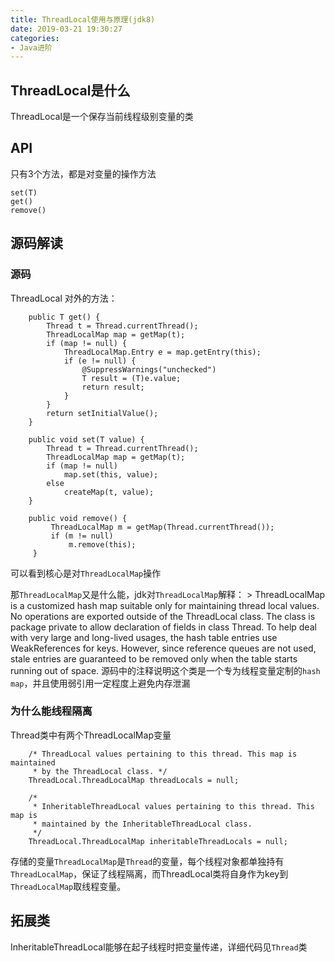 ```yaml
---
title: ThreadLocal使用与原理(jdk8)
date: 2019-03-21 19:30:27
categories:
- Java进阶
---
```


## ThreadLocal是什么
<!--more-->
ThreadLocal是一个保存当前线程级别变量的类

## API
只有3个方法，都是对变量的操作方法
```
set(T)
get()
remove()
```



## 源码解读

### 源码
ThreadLocal 对外的方法：
```
    public T get() {
        Thread t = Thread.currentThread();
        ThreadLocalMap map = getMap(t);
        if (map != null) {
            ThreadLocalMap.Entry e = map.getEntry(this);
            if (e != null) {
                @SuppressWarnings("unchecked")
                T result = (T)e.value;
                return result;
            }
        }
        return setInitialValue();
    }
    
    public void set(T value) {
        Thread t = Thread.currentThread();
        ThreadLocalMap map = getMap(t);
        if (map != null)
            map.set(this, value);
        else
            createMap(t, value);
    }    
    
    public void remove() {
         ThreadLocalMap m = getMap(Thread.currentThread());
         if (m != null)
             m.remove(this);
     }
```

可以看到核心是对`ThreadLocalMap`操作

那`ThreadLocalMap`又是什么能，jdk对`ThreadLocalMap`解释：
	> ThreadLocalMap is a customized hash map suitable only for
     maintaining thread local values. No operations are exported
     outside of the ThreadLocal class. The class is package private to
     allow declaration of fields in class Thread.  To help deal with
     very large and long-lived usages, the hash table entries use
     WeakReferences for keys. However, since reference queues are not
     used, stale entries are guaranteed to be removed only when
     the table starts running out of space.
源码中的注释说明这个类是一个专为线程变量定制的`hash map`，并且使用弱引用一定程度上避免内存泄漏

### 为什么能线程隔离
Thread类中有两个ThreadLocalMap变量
```
    /* ThreadLocal values pertaining to this thread. This map is maintained
     * by the ThreadLocal class. */
    ThreadLocal.ThreadLocalMap threadLocals = null;

    /*
     * InheritableThreadLocal values pertaining to this thread. This map is
     * maintained by the InheritableThreadLocal class.
     */
    ThreadLocal.ThreadLocalMap inheritableThreadLocals = null;
```

存储的变量`ThreadLocalMap`是`Thread`的变量，每个线程对象都单独持有`ThreadLocalMap`，保证了线程隔离，而ThreadLocal类将自身作为key到`ThreadLocalMap`取线程变量。

## 拓展类
InheritableThreadLocal能够在起子线程时把变量传递，详细代码见`Thread`类



